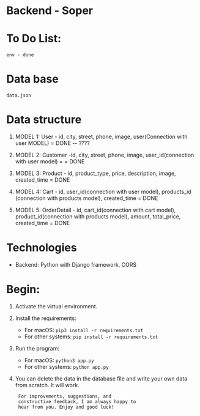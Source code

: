 # Backend - Soper

# To Do List:
    env - done

# Data base
    data.json

# Data structure

1. MODEL 1: User - id, city, street, phone, image, user(Connection with 
user MODEL)  = DONE -- ????

2. MODEL 2: Customer -id, city, street, phone, image, user_id(connection 
with user model) =  = DONE

3. MODEL 3: Product - id, product_type, price, description, image, 
created_time = DONE

4. MODEL 4: Cart - id, user_id(connection with user model), products_id
(connection with products model), created_time = DONE

5. MODEL 5: OrderDetail - id, cart_id(connection with cart model), 
product_id(connection with products model), amount, total_price, 
created_time = DONE

# Technologies

 - Backend: Python with Django framework, CORS

# Begin:

1. Activate the virtual environment.

2. Install the requirements:
   - For macOS: `pip3 install -r requirements.txt`
   - For other systems: `pip install -r requirements.txt`

3. Run the program:
   - For macOS: `python3 app.py`
   - For other systems: `python app.py`

4. You can delete the data in the database file and 
write your own data from scratch. 
It will work.


        For improvements, suggestions, and 
        constructive feedback, I am always happy to 
        hear from you. Enjoy and good luck!


